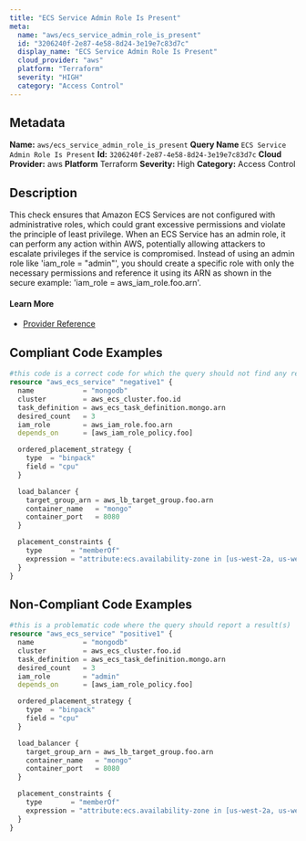 ```yaml
---
title: "ECS Service Admin Role Is Present"
meta:
  name: "aws/ecs_service_admin_role_is_present"
  id: "3206240f-2e87-4e58-8d24-3e19e7c83d7c"
  display_name: "ECS Service Admin Role Is Present"
  cloud_provider: "aws"
  platform: "Terraform"
  severity: "HIGH"
  category: "Access Control"
---
```

## Metadata
**Name:** `aws/ecs_service_admin_role_is_present`
**Query Name** `ECS Service Admin Role Is Present`
**Id:** `3206240f-2e87-4e58-8d24-3e19e7c83d7c`
**Cloud Provider:** aws
**Platform** Terraform
**Severity:** High
**Category:** Access Control
## Description
This check ensures that Amazon ECS Services are not configured with administrative roles, which could grant excessive permissions and violate the principle of least privilege. When an ECS Service has an admin role, it can perform any action within AWS, potentially allowing attackers to escalate privileges if the service is compromised. Instead of using an admin role like 'iam_role = "admin"', you should create a specific role with only the necessary permissions and reference it using its ARN as shown in the secure example: 'iam_role = aws_iam_role.foo.arn'.

#### Learn More

 - [Provider Reference](https://registry.terraform.io/providers/hashicorp/aws/latest/docs/resources/ecs_service)


## Compliant Code Examples
```terraform
#this code is a correct code for which the query should not find any result
resource "aws_ecs_service" "negative1" {
  name            = "mongodb"
  cluster         = aws_ecs_cluster.foo.id
  task_definition = aws_ecs_task_definition.mongo.arn
  desired_count   = 3
  iam_role        = aws_iam_role.foo.arn
  depends_on      = [aws_iam_role_policy.foo]

  ordered_placement_strategy {
    type  = "binpack"
    field = "cpu"
  }

  load_balancer {
    target_group_arn = aws_lb_target_group.foo.arn
    container_name   = "mongo"
    container_port   = 8080
  }

  placement_constraints {
    type       = "memberOf"
    expression = "attribute:ecs.availability-zone in [us-west-2a, us-west-2b]"
  }
}
```
## Non-Compliant Code Examples
```terraform
#this is a problematic code where the query should report a result(s)
resource "aws_ecs_service" "positive1" {
  name            = "mongodb"
  cluster         = aws_ecs_cluster.foo.id
  task_definition = aws_ecs_task_definition.mongo.arn
  desired_count   = 3
  iam_role        = "admin"
  depends_on      = [aws_iam_role_policy.foo]

  ordered_placement_strategy {
    type  = "binpack"
    field = "cpu"
  }

  load_balancer {
    target_group_arn = aws_lb_target_group.foo.arn
    container_name   = "mongo"
    container_port   = 8080
  }

  placement_constraints {
    type       = "memberOf"
    expression = "attribute:ecs.availability-zone in [us-west-2a, us-west-2b]"
  }
}
```